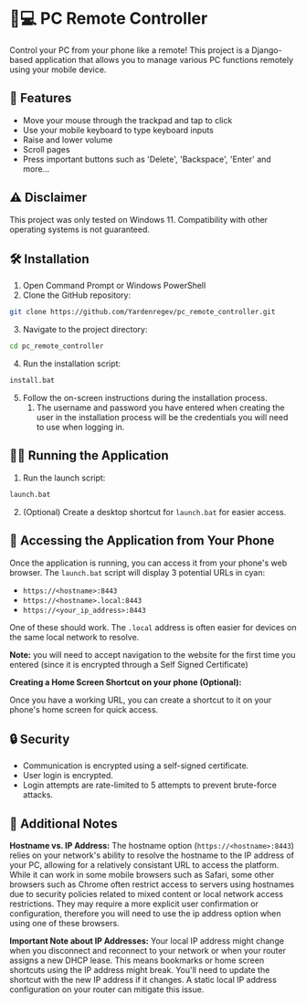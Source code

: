 # 📱💻 PC Remote Controller

Control your PC from your phone like a remote! This project is a Django-based application that allows you to manage various PC functions remotely using your mobile device.

## 🚀 Features
*   Move your mouse through the trackpad and tap to click
*   Use your mobile keyboard to type keyboard inputs
*   Raise and lower volume
*   Scroll pages
*   Press important buttons such as 'Delete', 'Backspace', 'Enter' and more...
  
## ⚠️ Disclaimer
This project was only tested on Windows 11.  Compatibility with other operating systems is not guaranteed.

## 🛠️ Installation
1.  Open Command Prompt or Windows PowerShell
2.  Clone the GitHub repository:
   ```sh
git clone https://github.com/Yardenregev/pc_remote_controller.git
```
3. Navigate to the project directory:
```sh
cd pc_remote_controller
```
4.  Run the installation script:
   ```sh
   install.bat
   ```
5.  Follow the on-screen instructions during the installation process.
    1. The username and password you have entered when creating the user in the installation process will be the credentials you will need to use when logging in.

## 🏃‍♂️ Running the Application
1.  Run the launch script:
   ```sh
   launch.bat
   ```
2.  (Optional) Create a desktop shortcut for `launch.bat` for easier access.

## 📱 Accessing the Application from Your Phone
Once the application is running, you can access it from your phone's web browser.
The `launch.bat` script will display 3 potential URLs in cyan:

*   `https://<hostname>:8443`
*   `https://<hostname>.local:8443`
*   `https://<your_ip_address>:8443`

One of these should work. The `.local` address is often easier for devices on the same local network to resolve.

**Note:** you will need to accept navigation to the website for the first time you entered (since it is encrypted through a Self Signed Certificate)

**Creating a Home Screen Shortcut on your phone (Optional):**

Once you have a working URL, you can create a shortcut to it on your phone's home screen for quick access.


## 🔒 Security
*   Communication is encrypted using a self-signed certificate.
*   User login is encrypted.
*   Login attempts are rate-limited to 5 attempts to prevent brute-force attacks.

## 📓 Additional Notes
**Hostname vs. IP Address:**
The hostname option (`https://<hostname>:8443`) relies on your network's ability to resolve the hostname to the IP address of your PC, allowing for a relatively consistant URL to access the platform.
While it can work in some mobile browsers such as Safari, some other browsers such as Chrome often restrict access to servers using hostnames due to security policies related to mixed content or local network access restrictions.
They may require a more explicit user confirmation or configuration, therefore you will need to use the ip address option when using one of these browsers.



**Important Note about IP Addresses:** 
Your local IP address might change when you disconnect and reconnect to your network or when your router assigns a new DHCP lease. This means bookmarks or home screen shortcuts using the IP address might break. You'll need to update the shortcut with the new IP address if it changes.  A static local IP address configuration on your router can mitigate this issue.